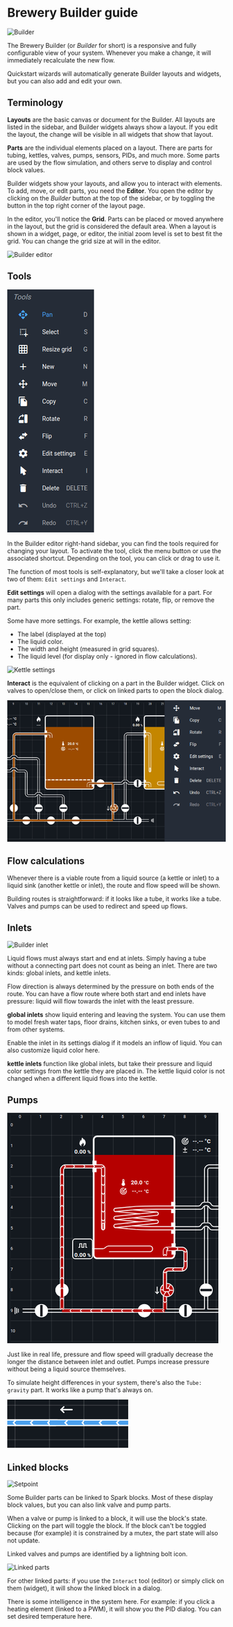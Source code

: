 # Brewery Builder guide

![Builder](../images/herms-builder-widget.gif)

The Brewery Builder (or *Builder* for short) is a responsive and fully configurable view of your system.
Whenever you make a change, it will immediately recalculate the new flow.

Quickstart wizards will automatically generate Builder layouts and widgets, but you can also add and edit your own.

## Terminology

**Layouts** are the basic canvas or document for the Builder.
All layouts are listed in the sidebar, and Builder widgets always show a layout.
If you edit the layout, the change will be visible in all widgets that show that layout.

**Parts** are the individual elements placed on a layout. There are parts for tubing, kettles, valves, pumps, sensors, PIDs, and much more.
Some parts are used by the flow simulation, and others serve to display and control block values.

Builder widgets show your layouts, and allow you to interact with elements. To add, move, or edit parts, you need the **Editor**.
You open the editor by clicking on the *Builder* button at the top of the sidebar, or by toggling the button in the top right corner of the layout page.

In the editor, you'll notice the **Grid**. Parts can be placed or moved anywhere in the layout, but the grid is considered the default area.
When a layout is shown in a widget, page, or editor, the initial zoom level is set to best fit the grid.
You can change the grid size at will in the editor.

![Builder editor](../images/herms-builder-editor-add.gif)

## Tools

![Builder tools](../images/builder-tools.png)

In the Builder editor right-hand sidebar, you can find the tools required for changing your layout.
To activate the tool, click the menu button or use the associated shortcut.
Depending on the tool, you can click or drag to use it.

The function of most tools is self-explanatory, but we'll take a closer look at two of them: `Edit settings` and `Interact`.

**Edit settings** will open a dialog with the settings available for a part.
For many parts this only includes generic settings: rotate, flip, or remove the part.

Some have more settings. For example, the kettle allows setting:

- The label (displayed at the top)
- The liquid color.
- The width and height (measured in grid squares).
- The liquid level (for display only - ignored in flow calculations).

![Kettle settings](../images/builder-kettle-settings.png)

**Interact** is the equivalent of clicking on a part in the Builder widget. Click on valves to open/close them, or click on linked parts to open the block dialog.

![Interact](../images/builder-interact.gif)

## Flow calculations

Whenever there is a viable route from a liquid source (a kettle or inlet) to a liquid sink (another kettle or inlet), the route and flow speed will be shown.

Building routes is straightforward: if it looks like a tube, it works like a tube. Valves and pumps can be used to redirect and speed up flows.

## Inlets

![Builder inlet](../images/builder-inlet.png)

Liquid flows must always start and end at inlets. Simply having a tube without a connecting part does not count as being an inlet. There are two kinds: global inlets, and kettle inlets.

Flow direction is always determined by the pressure on both ends of the route. You can have a flow route where both start and end inlets have pressure: liquid will flow towards the inlet with the least pressure.

**global inlets** show liquid entering and leaving the system. You can use them to model fresh water taps, floor drains, kitchen sinks, or even tubes to and from other systems.

Enable the inlet in its settings dialog if it models an inflow of liquid. You can also customize liquid color here.

**kettle inlets** function like global inlets, but take their pressure and liquid color settings from the kettle they are placed in.
The kettle liquid color is not changed when a different liquid flows into the kettle.

## Pumps

![Pumps](../images/builder-pumps.gif)

Just like in real life, pressure and flow speed will gradually decrease the longer the distance between inlet and outlet.
Pumps increase pressure without being a liquid source themselves.

To simulate height differences in your system, there's also the `Tube: gravity` part. It works like a pump that's always on.

![Gravity Tube](../images/builder-gravity-tube.gif)

## Linked blocks

![Setpoint](../images/builder-setpoint.png)

Some Builder parts can be linked to Spark blocks. Most of these display block values, but you can also link valve and pump parts.

When a valve or pump is linked to a block, it will use the block's state. Clicking on the part will toggle the block. If the block can't be toggled because (for example) it is constrained by a mutex, the part state will also not update.

Linked valves and pumps are identified by a lightning bolt icon.

![Linked parts](../images/builder-linked-parts.png)

For other linked parts: if you use the `Interact` tool (editor) or simply click on them (widget), it will show the linked block in a dialog.

There is some intelligence in the system here. For example: if you click a heating element (linked to a PWM), it will show you the PID dialog. You can set desired temperature here.
